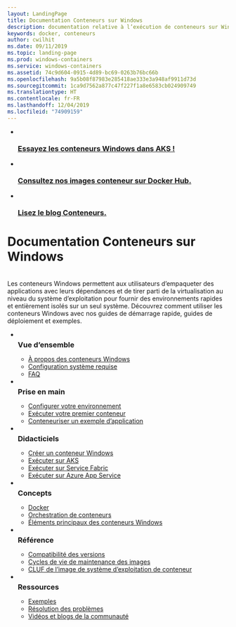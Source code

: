 ```yaml
---
layout: LandingPage
title: Documentation Conteneurs sur Windows
description: documentation relative à l’exécution de conteneurs sur Windows
keywords: docker, conteneurs
author: cwilhit
ms.date: 09/11/2019
ms.topic: landing-page
ms.prod: windows-containers
ms.service: windows-containers
ms.assetid: 74c9d604-0915-4d89-bc69-0263b76bc66b
ms.openlocfilehash: 9a5b08f87983e285418ae333e3a948af9911d73d
ms.sourcegitcommit: 1ca9d7562a877c47f227f1a8e6583cb024909749
ms.translationtype: HT
ms.contentlocale: fr-FR
ms.lasthandoff: 12/04/2019
ms.locfileid: "74909159"
---
```

<div id="main" class="v2">
    <ul class="cardsY panelContent featuredContent">
        <li>
            <a href="https://docs.microsoft.com/en-us/azure/aks/windows-container-cli" data-linktype="external">
                <div class="cardSize">
                    <div class="cardPadding">
                        <div class="card">
                            <div class="cardImageOuter">
                                <div class="cardImage">
                                    <img src="media/logo_kubernetes.svg" alt="" data-linktype="relative-path">
                                </div>
                            </div>
                            <div class="cardText">
                                <h3>Essayez les conteneurs Windows dans AKS !</h3>
                            </div>
                        </div>
                    </div>
                </div>
            </a>
        </li>
        <li>
            <a href="https://hub.docker.com/_/microsoft-windows-base-os-images" data-linktype="external">
                <div class="cardSize">
                    <div class="cardPadding">
                        <div class="card">
                            <div class="cardImageOuter">
                                <div class="cardImage">
                                    <img src="media/logo_docker.svg" alt="" data-linktype="relative-path">
                                </div>
                            </div>
                            <div class="cardText">
                                <h3>Consultez nos images conteneur sur Docker Hub.</h3>
                            </div>
                        </div>
                    </div>
                </div>
            </a>
        </li>
        <li>
            <a href="https://techcommunity.microsoft.com/t5/Containers/bg-p/Containers" data-linktype="external">
                <div class="cardSize">
                    <div class="cardPadding">
                        <div class="card">
                            <div class="cardImageOuter">
                                <div class="cardImage">
                                    <img src="media/i_blog.svg" alt="" data-linktype="relative-path">
                                </div>
                            </div>
                            <div class="cardText">
                                <h3>Lisez le blog Conteneurs.</h3>
                            </div>
                        </div>
                    </div>
                </div>
            </a>
        </li>
    </ul>
    <h1>Documentation Conteneurs sur Windows</h1>
    <br/>
    <div class="abstract">Les conteneurs Windows permettent aux utilisateurs d’empaqueter des applications avec leurs dépendances et de tirer parti de la virtualisation au niveau du système d’exploitation pour fournir des environnements rapides et entièrement isolés sur un seul système. Découvrez comment utiliser les conteneurs Windows avec nos guides de démarrage rapide, guides de déploiement et exemples.</div>
    <ul class="cardsW panelContent featuredContent">
        <li>
            <div class="cardSize">
                <div class="cardPadding">
                    <div class="card">
                        <div class="cardImageOuter">
                            <div class="cardImage bgdAccent1">
                                <img src="media/virtualization-containers-about.svg" alt="" data-linktype="relative-path">
                            </div>
                        </div>
                        <div class="cardText">
                            <h3 style="margin: 8px 0 2px 0;">Vue d’ensemble</h3>
                            <ul>
                                <li><a href="/en-us/virtualization/windowscontainers/about/index" data-linktype="absolute-path">À propos des conteneurs Windows</a></li>
                                <li><a href="/en-us/virtualization/windowscontainers/deploy-containers/system-requirements" data-linktype="absolute-path">Configuration système requise</a></li>
                                <li><a href="/en-us/virtualization/windowscontainers/about/faq" data-linktype="absolute-path">FAQ</a></li>
                            </ul>
                        </div>
                    </div>
                </div>
            </div>
        </li>
        <li>
            <div class="cardSize">
                <div class="cardPadding">
                    <div class="card">
                        <div class="cardImageOuter">
                            <div class="cardImage bgdAccent1">
                                <img src="media/virtualization-containers-quick-start.svg" alt="" data-linktype="relative-path">
                            </div>
                        </div>
                        <div class="cardText">
                            <h3 style="margin: 8px 0 2px 0;">Prise en main</h3>
                            <ul>
                                <li><a href="/en-us/virtualization/windowscontainers/quick-start/set-up-environment" data-linktype="external">Configurer votre environnement</a></li>
                                <li><a href="/en-us/virtualization/windowscontainers/quick-start/run-your-first-container" data-linktype="external">Exécuter votre premier conteneur</a></li>
                                <li><a href="/en-us/virtualization/windowscontainers/quick-start/building-sample-app" data-linktype="external">Conteneuriser un exemple d’application</a></li>
                            </ul>
                        </div>
                    </div>
                </div>
            </div>
        </li>
        <li>
            <div class="cardSize">
                <div class="cardPadding">
                    <div class="card">
                        <div class="cardImageOuter">
                            <div class="cardImage bgdAccent1">
                                <img src="media/container-tutorials.svg" alt="" data-linktype="relative-path">
                            </div>
                        </div>
                        <div class="cardText">
                            <h3 style="margin: 8px 0 2px 0;">Didacticiels</h3>
                            <ul>
                                <li><a href="/en-us/virtualization/windowscontainers/manage-docker/manage-windows-dockerfile" data-linktype="external">Créer un conteneur Windows</a></li>
                                <li><a href="/azure/aks/windows-container-cli" data-linktype="external">Exécuter sur AKS</a></li>
                                <li><a href="/azure/service-fabric/service-fabric-quickstart-containers" data-linktype="external">Exécuter sur Service Fabric</a></li>
                                <li><a href="/azure/app-service/app-service-web-get-started-windows-container" data-linktype="external">Exécuter sur Azure App Service</a></li>
                            </ul>
                        </div>
                    </div>
                </div>
            </div>
        </li>
        <li>
            <div class="cardSize">
                <div class="cardPadding">
                    <div class="card">
                        <div class="cardImageOuter">
                            <div class="cardImage bgdAccent1">
                                <img src="media/virtualization-containers-management-tools.svg" alt="" data-linktype="relative-path">
                            </div>
                        </div>
                        <div class="cardText">
                            <h3 style="margin: 8px 0 2px 0;">Concepts</h3>
                            <ul>
                                <li><a href="/en-us/virtualization/windowscontainers/manage-docker/configure-docker-daemon" data-linktype="external">Docker</a></li>
                                <li><a href="/virtualization/windowscontainers/about/overview-container-orchestrators" data-linktype="external">Orchestration de conteneurs</a></li>
                                <li><a href="/virtualization/windowscontainers/manage-containers/container-base-images" data-linktype="external">Éléments principaux des conteneurs Windows</a></li>
                            </ul>
                        </div>
                    </div>
                </div>
            </div>
        </li>
        <li>
            <div class="cardSize">
                <div class="cardPadding">
                    <div class="card">
                        <div class="cardImageOuter">
                            <div class="cardImage bgdAccent1">
                                <img src="media/container-reference.svg" alt="" data-linktype="relative-path">
                            </div>
                        </div>
                        <div class="cardText">
                            <h3 style="margin: 8px 0 2px 0;">Référence</h3>
                            <ul>
                                <li><a href="/en-us/virtualization/windowscontainers/deploy-containers/version-compatibility" data-linktype="external">Compatibilité des versions</a></li>
                                <li><a href="/en-us/virtualization/windowscontainers/deploy-containers/base-image-lifecycle" data-linktype="external">Cycles de vie de maintenance des images</a></li>
                                <li><a href="/en-us/virtualization/windowscontainers/images-eula" data-linktype="external">CLUF de l’image de système d’exploitation de conteneur</a></li>
                            </ul>
                        </div>
                    </div>
                </div>
            </div>
        </li>
        <li>
            <div class="cardSize">
                <div class="cardPadding">
                    <div class="card">
                        <div class="cardImageOuter">
                            <div class="cardImage bgdAccent1">
                                <img src="media/virtualization-containers-community.svg" alt="" data-linktype="relative-path">
                            </div>
                        </div>
                        <div class="cardText">
                            <h3 style="margin: 8px 0 2px 0;">Ressources</h3>
                            <ul>
                                <li><a href="/en-us/virtualization/windowscontainers/samples" data-linktype="external">Exemples</a></li>
                                <li><a href="/en-us/virtualization/windowscontainers/troubleshooting" data-linktype="external">Résolution des problèmes</a></li>
                                <li><a href="/en-us/virtualization/windowscontainers/communitylinks" data-linktype="external">Vidéos et blogs de la communauté</a></li>
                            </ul>
                        </div>
                    </div>
                </div>
            </div>
        </li>
    </ul>
</div>